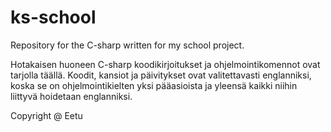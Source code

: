 # ks-school
Repository for the C-sharp written for my school project. 

Hotakaisen huoneen C-sharp koodikirjoitukset ja ohjelmointikomennot ovat tarjolla täällä. Koodit, kansiot ja päivitykset ovat valitettavasti englanniksi, 
koska se on ohjelmointikielten yksi pääasioista ja yleensä kaikki niihin liittyvä hoidetaan englanniksi. 

Copyright @ Eetu
